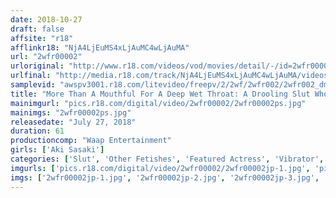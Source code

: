 ```yaml
---
date: 2018-10-27
draft: false
affsite: "r18"
afflinkr18: "NjA4LjEuMS4xLjAuMC4wLjAuMA"
url: "2wfr00002"
urloriginal: "http://www.r18.com/videos/vod/movies/detail/-/id=2wfr00002"
urlfinal: "http://media.r18.com/track/NjA4LjEuMS4xLjAuMC4wLjAuMA/videos/vod/movies/detail/-/id=2wfr00002"
samplevid: "awspv3001.r18.com/litevideo/freepv/2/2wf/2wfr002/2wfr002_dmb_w.mp4"
title: "More Than A Mouthful For A Deep Wet Throat: A Drooling Slut Who's Born To Suck Aki Sasaki"
mainimgurl: "pics.r18.com/digital/video/2wfr00002/2wfr00002ps.jpg"
mainimgs: "2wfr00002ps.jpg"
releasedate: "July 27, 2018"
duration: 61
productioncomp: "Waap Entertainment"
girls: ['Aki Sasaki']
categories: ['Slut', 'Other Fetishes', 'Featured Actress', 'Vibrator', 'Big Vibrator', 'Deep Throat', 'Hi-Def']
imgurls: ['pics.r18.com/digital/video/2wfr00002/2wfr00002jp-1.jpg', 'pics.r18.com/digital/video/2wfr00002/2wfr00002jp-2.jpg', 'pics.r18.com/digital/video/2wfr00002/2wfr00002jp-3.jpg', 'pics.r18.com/digital/video/2wfr00002/2wfr00002jp-4.jpg', 'pics.r18.com/digital/video/2wfr00002/2wfr00002jp-5.jpg', 'pics.r18.com/digital/video/2wfr00002/2wfr00002jp-6.jpg', 'pics.r18.com/digital/video/2wfr00002/2wfr00002jp-7.jpg', 'pics.r18.com/digital/video/2wfr00002/2wfr00002jp-8.jpg', 'pics.r18.com/digital/video/2wfr00002/2wfr00002jp-9.jpg', 'pics.r18.com/digital/video/2wfr00002/2wfr00002jp-10.jpg', 'pics.r18.com/digital/video/2wfr00002/2wfr00002jp-11.jpg', 'pics.r18.com/digital/video/2wfr00002/2wfr00002jp-12.jpg', 'pics.r18.com/digital/video/2wfr00002/2wfr00002jp-13.jpg', 'pics.r18.com/digital/video/2wfr00002/2wfr00002jp-14.jpg', 'pics.r18.com/digital/video/2wfr00002/2wfr00002jp-15.jpg', 'pics.r18.com/digital/video/2wfr00002/2wfr00002jp-16.jpg', 'pics.r18.com/digital/video/2wfr00002/2wfr00002jp-17.jpg', 'pics.r18.com/digital/video/2wfr00002/2wfr00002jp-18.jpg', 'pics.r18.com/digital/video/2wfr00002/2wfr00002jp-19.jpg', 'pics.r18.com/digital/video/2wfr00002/2wfr00002jp-20.jpg']
imgs: ['2wfr00002jp-1.jpg', '2wfr00002jp-2.jpg', '2wfr00002jp-3.jpg', '2wfr00002jp-4.jpg', '2wfr00002jp-5.jpg', '2wfr00002jp-6.jpg', '2wfr00002jp-7.jpg', '2wfr00002jp-8.jpg', '2wfr00002jp-9.jpg', '2wfr00002jp-10.jpg', '2wfr00002jp-11.jpg', '2wfr00002jp-12.jpg', '2wfr00002jp-13.jpg', '2wfr00002jp-14.jpg', '2wfr00002jp-15.jpg', '2wfr00002jp-16.jpg', '2wfr00002jp-17.jpg', '2wfr00002jp-18.jpg', '2wfr00002jp-19.jpg', '2wfr00002jp-20.jpg']
---
```

